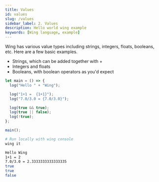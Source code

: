 ```yaml
---
title: Values
id: values
slug: /values
sidebar_label: 2. Values
description: Hello world wing example
keywords: [Wing language, example]
---
```



Wing has various value types including strings, integers, floats, booleans, etc. Here are a few basic examples.

- Strings, which can be added together with +
- Integers and floats
- Booleans, with boolean operators as you'd expect

```js playground title="main.w"
let main = () => {
  log("Hello " + "Wing");

  log("1+1 =  {1+1}");
  log("7.0/3.0 = {7.0/3.0}");

  log(true && true);
  log(true || false);
  log(!true);
};

main();
```

```bash title="Wing console output"
# Run locally with wing console
wing it

Hello Wing
1+1 = 2
7.0/3.0 = 2.3333333333333335
true
true
false
```